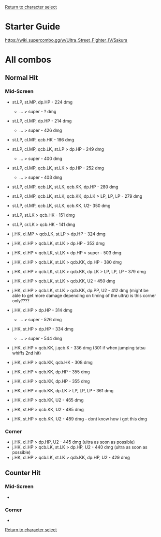 [Return to character select](./index.md)  

# Starter Guide

https://wiki.supercombo.gg/w/Ultra_Street_Fighter_IV/Sakura

# All combos

## Normal Hit

### Mid-Screen

- st.LP, st.MP, dp.HP - 224 dmg
  - ... > super - ? dmg
- st.LP, cl.MP, dp.HP - 214 dmg
  - ... > super - 426 dmg
- st.LP, cl.MP, qcb.HK - 186 dmg
- st.LP, cl.MP, qcb.LK, st.LP > dp.HP - 249 dmg
  - ... > super - 400 dmg
- st.LP, cl.MP, qcb.LK, st.LK > dp.HP - 252 dmg
  - ... > super - 403 dmg
- st.LP, cl.MP, qcb.LK, st.LK, qcb.KK, dp.HP - 280 dmg
- st.LP, cl.MP, qcb.LK, st.LK, qcb.KK, dp.LK > LP, LP, LP - 279 dmg
- st.LP, cl.MP, qcb.LK, st.LK, qcb.KK, U2- 350 dmg


- st.LP, st.LK > qcb.HK - 151 dmg
- st.LP, cr.LK > qcb.HK - 141 dmg 

- j.HK, cl.MP > qcb.LK, st.LP > dp.HP - 324 dmg
- j.HK, cl.HP > qcb.LK, st.LK > dp.HP - 352 dmg
- j.HK, cl.HP > qcb.LK, st.LK > dp.HP > super - 503 dmg
- j.HK, cl.HP > qcb.LK, st.LK > qcb.KK, dp.HP - 380 dmg
- j.HK, cl.HP > qcb.LK, st.LK > qcb.KK, dp.LK > LP, LP, LP - 379 dmg
- j.HK, cl.HP > qcb.LK, st.LK > qcb.KK, U2 - 450 dmg
- j.HK, cl.HP > qcb.LK, st.LK > qcb.KK, dp.PP, U2 - 412 dmg (might be able to get more damage depending on timing of the ultra) is this corner only????

- j.HK, cl.HP > dp.HP - 314 dmg
  - ... > super - 526 dmg
- j.HK, st.HP > dp.HP - 334 dmg
  - ... > super - 544 dmg
- j.HK, cl.HP > qcb.KK, j.qcb.K - 336 dmg (301 if when jumping tatsu whiffs 2nd hit)
- j.HK, cl.HP > qcb.KK, qcb.HK - 308 dmg
- j.HK, cl.HP > qcb.KK, dp.HP - 355 dmg
- j.HK, cl.HP > qcb.KK, dp.HP - 355 dmg
- j.HK, cl.HP > qcb.KK, dp.LK > LP, LP, LP - 361 dmg
- j.HK, cl.HP > qcb.KK, U2 - 465 dmg
- j.HK, st.HP > qcb.KK, U2 - 485 dmg
- j.HK, st.HP > qcb.KK, U2 - 489 dmg - dont know how i got this dmg

### Corner

- j.HK, cl.HP > dp.HP, U2 - 445 dmg (ultra as soon as possible)
- j.HK, cl.HP > qcb.LK, st.LK > dp.HP, U2 - 440 dmg (ultra as soon as possible)
- j.HK, cl.HP > qcb.LK, st.LK > qcb.KK, dp.HP, U2 - 429 dmg

## Counter Hit

### Mid-Screen

- 

### Corner

- 


[Return to character select](./index.md)  
